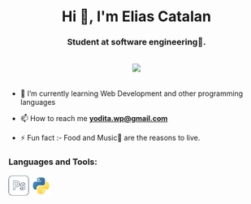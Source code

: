 <h1 align="center">Hi 👋, I'm Elias Catalan</h1>
<h3 align="center">Student at software engineering🌟.</h3>


<br>
<div align="center">
<img src="https://profile-counter.glitch.me/YuZhangWang/count.svg">
</div>
</br>


- 🌱 I’m currently learning Web Development and other programming languages

- 📫 How to reach me **yodita.wp@gmail.com**

- ⚡ Fun fact :- Food and Music🎵 are the reasons to live.
  


<h3 align="left">Languages and Tools:</h3>
    <img
      src="https://raw.githubusercontent.com/devicons/devicon/master/icons/photoshop/photoshop-line.svg" alt="photoshop"
      width="40" height="40" /> </a> <a href="https://www.python.org" target="_blank" rel="noreferrer"> <img
      src="https://raw.githubusercontent.com/devicons/devicon/master/icons/python/python-original.svg" alt="python"
      width="40" height="40" /> </a> <a href="https://reactjs.org/" target="_blank" rel="noreferrer"> 
<br><br>



